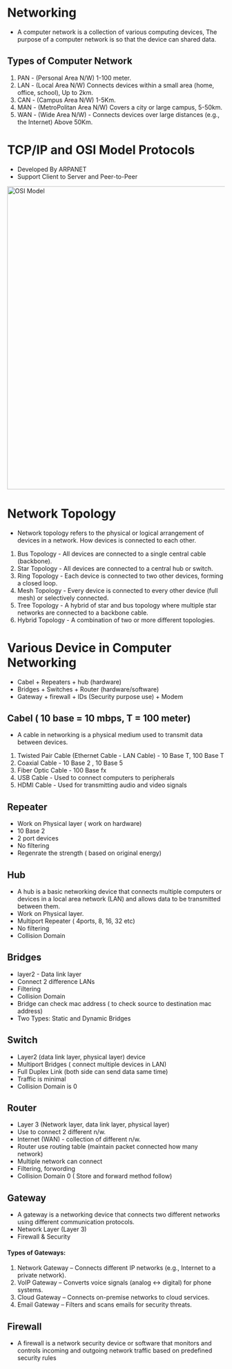 # Networking
- A computer network is a collection of various computing devices, The purpose of a computer network is so that the device can shared data.

## Types of Computer Network
1. PAN - (Personal Area N/W) 1-100 meter.
2. LAN - (Local Area N/W) Connects devices within a small area (home, office, school), Up to 2km.
3. CAN - (Campus Area N/W) 1-5Km.
4. MAN - (MetroPolitan Area N/W)  Covers a city or large campus, 5-50km.
5. WAN - (Wide Area N/W) - Connects devices over large distances (e.g., the Internet) Above 50Km.

# TCP/IP and OSI Model Protocols
- Developed By ARPANET
- Support Client to Server and Peer-to-Peer
<img src="https://cdn.bunny.pictures/images/What-is-the-OSI-model-and-encapsulation-vs-TCP-IP.png" alt="OSI Model" width="700">

# Network Topology
- Network topology refers to the physical or logical arrangement of devices in a network. How devices is connected to each other.
1. Bus Topology - All devices are connected to a single central cable (backbone).
2. Star Topology -  All devices are connected to a central hub or switch.
3. Ring Topology - Each device is connected to two other devices, forming a closed loop.
4. Mesh Topology - Every device is connected to every other device (full mesh) or selectively connected.
5. Tree Topology - A hybrid of star and bus topology where multiple star networks are connected to a backbone cable.
6. Hybrid Topology - A combination of two or more different topologies.

# Various Device in Computer Networking
- Cabel + Repeaters + hub (hardware)
- Bridges + Switches + Router (hardware/software)
- Gateway + firewall + IDs (Security purpose use) + Modem

## Cabel  ( 10 base = 10 mbps, T = 100 meter)
- A cable in networking is a physical medium used to transmit data between devices.
1. Twisted Pair Cable (Ethernet Cable - LAN Cable) - 10 Base T, 100 Base T
2. Coaxial Cable - 10 Base 2 , 10 Base 5
3. Fiber Optic Cable - 100 Base fx
4. USB Cable - Used to connect computers to peripherals 
5. HDMI Cable - Used for transmitting audio and video signals

## Repeater
- Work on Physical layer ( work on hardware)
- 10 Base 2
- 2 port devices
- No filtering
- Regenrate the strength ( based on original energy)

## Hub
- A hub is a basic networking device that connects multiple computers or devices in a local area network (LAN) and allows data to be transmitted between them.
- Work on Physical layer.
- Multiport Repeater ( 4ports, 8, 16, 32 etc)
- No filtering
- Collision Domain

## Bridges
- layer2 - Data link layer
- Connect 2 difference LANs
- Filtering
- Collision Domain
- Bridge can check mac address ( to check source to destination mac address)
- Two Types: Static and Dynamic Bridges

## Switch
- Layer2 (data link layer, physical layer) device
- Multiport Bridges ( connect multiple devices in LAN)
- Full Duplex Link (both side can send data same time)
- Traffic is minimal
- Collision Domain is 0

## Router
- Layer 3 (Network layer, data link layer, physical layer)
- Use to connect 2 different n/w.
- Internet (WAN)  - collection of different n/w.
- Router use routing table (maintain  packet connected how many network)
- Multiple network can connect
- Filtering, forwording
- Collision Domain 0 ( Store and forward method follow)

## Gateway
- A gateway is a networking device that connects two different networks using different communication protocols.
- Network Layer (Layer 3)
- Firewall & Security
  
#### Types of Gateways:
1. Network Gateway – Connects different IP networks (e.g., Internet to a private network).
2. VoIP Gateway – Converts voice signals (analog ↔ digital) for phone systems.
3. Cloud Gateway – Connects on-premise networks to cloud services.
4. Email Gateway – Filters and scans emails for security threats.
   
## Firewall
- A firewall is a network security device or software that monitors and controls incoming and outgoing network traffic based on predefined security rules


